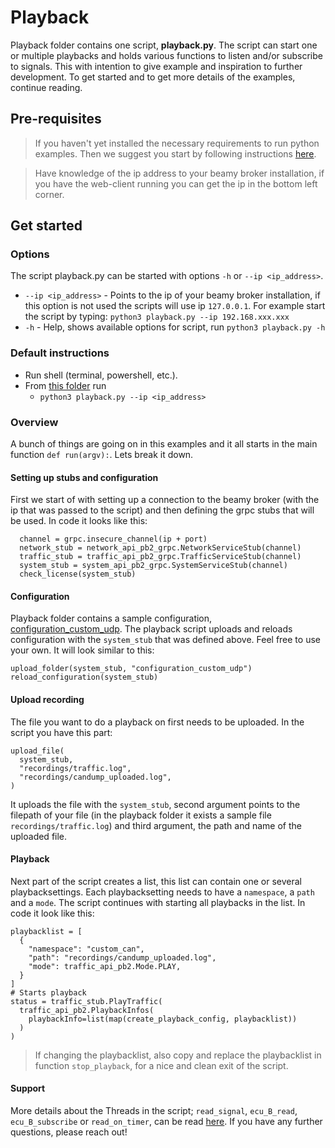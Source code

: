 # Playback
Playback folder contains one script, **playback.py**. The script can start one or multiple playbacks and holds various functions to listen and/or subscribe to signals. This with intention to give example and inspiration to further development. To get started and to get more details of the examples, continue reading.

## Pre-requisites
> If you haven't yet installed the necessary requirements to run python examples. Then we suggest you start by following instructions [here](https://github.com/beamylabs/beamylabs-start/tree/improve-sample-and-docs/examples/grpc/python#readme).

> Have knowledge of the ip address to your beamy broker installation, if you have the web-client running you can get the ip in the bottom left corner.

## Get started
### Options
The script playback.py can be started with options `-h` or `--ip <ip_address>`.
* `--ip <ip_address>` - Points to the ip of your beamy broker installation, if this option is not used the scripts will use ip `127.0.0.1`. For example start the script by typing: `python3 playback.py --ip 192.168.xxx.xxx`
* `-h` - Help, shows available options for script, run `python3 playback.py -h`

 ### Default instructions
* Run shell (terminal, powershell, etc.).
* From [this folder](.) run
  * `python3 playback.py --ip <ip_address>`

### Overview
A bunch of things are going on in this examples and it all starts in the main function `def run(argv):`. Lets break it down.

#### Setting up stubs and configuration
First we start of with setting up a connection to the beamy broker (with the ip that was passed to the script) and then defining the grpc stubs that will be used. In code it looks like this:
```
  channel = grpc.insecure_channel(ip + port)
  network_stub = network_api_pb2_grpc.NetworkServiceStub(channel)
  traffic_stub = traffic_api_pb2_grpc.TrafficServiceStub(channel)
  system_stub = system_api_pb2_grpc.SystemServiceStub(channel)
  check_license(system_stub)
```

#### Configuration
Playback folder contains a sample configuration, [configuration_custom_udp](https://github.com/beamylabs/beamylabs-start/tree/master/examples/grpc/python/playback/configuration_custom_udp). The playback script uploads and reloads configuration with the `system_stub` that was defined above. Feel free to use your own.
It will look similar to this:
```
upload_folder(system_stub, "configuration_custom_udp")
reload_configuration(system_stub)
```

#### Upload recording
The file you want to do a playback on first needs to be uploaded.
In the script you have this part: 
```
upload_file(
  system_stub,
  "recordings/traffic.log",
  "recordings/candump_uploaded.log",
)
```
It uploads the file with the `system_stub`, second argument points to the filepath of your file (in the playback folder it exists a sample file `recordings/traffic.log`) and third argument, the path and name of the uploaded file.

#### Playback
Next part of the script creates a list, this list can contain one or several playbacksettings. Each playbacksetting needs to have a `namespace`, a `path` and a `mode`. The script continues with starting all playbacks in the list. In code it look like this:
```
playbacklist = [
  {
    "namespace": "custom_can",
    "path": "recordings/candump_uploaded.log",
    "mode": traffic_api_pb2.Mode.PLAY,
  }
]
# Starts playback
status = traffic_stub.PlayTraffic(
  traffic_api_pb2.PlaybackInfos(
    playbackInfo=list(map(create_playback_config, playbacklist))
  )
)
```

> If changing the playbacklist, also copy and replace the playbacklist in function `stop_playback`, for a nice and clean exit of the script.

#### Support
More details about the Threads in the script; `read_signal`, `ecu_B_read`, `ecu_B_subscribe` or  `read_on_timer`, can be read [here](https://github.com/beamylabs/beamylabs-start/blob/master/examples/grpc/python/simple_ecu/README.md).
If you have any further questions, please reach out! 
